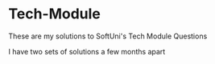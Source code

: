 # Tech-Module
These are my solutions to SoftUni's Tech Module Questions

I have two sets of solutions a few months apart
